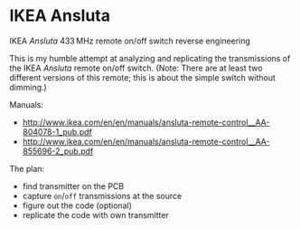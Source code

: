 # IKEA Ansluta
IKEA *Ansluta* 433 MHz remote on/off switch reverse engineering

This is my humble attempt at analyzing and replicating the transmissions of the IKEA *Ansluta* remote on/off switch. (Note: There are at least two different versions of this remote; this is about the simple switch without dimming.)

Manuals:
 - http://www.ikea.com/en/en/manuals/ansluta-remote-control__AA-804078-1_pub.pdf
 - http://www.ikea.com/en/en/manuals/ansluta-remote-control__AA-855696-2_pub.pdf

The plan:
 - find transmitter on the PCB
 - capture `on`/`off` transmissions at the source
 - figure out the code (optional)
 - replicate the code with own transmitter
